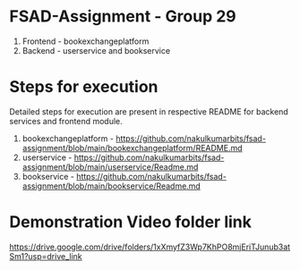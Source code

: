 # FSAD-Assignment - Group 29
1. Frontend - bookexchangeplatform
2. Backend - userservice and bookservice

# Steps for execution
Detailed steps for execution are present in respective README for backend services and frontend module.

1. bookexchangeplatform - https://github.com/nakulkumarbits/fsad-assignment/blob/main/bookexchangeplatform/README.md
2. userservice - https://github.com/nakulkumarbits/fsad-assignment/blob/main/userservice/Readme.md
3. bookservice - https://github.com/nakulkumarbits/fsad-assignment/blob/main/bookservice/Readme.md

# Demonstration Video folder link

https://drive.google.com/drive/folders/1xXmyfZ3Wp7KhPO8mjEriTJunub3atSm1?usp=drive_link
